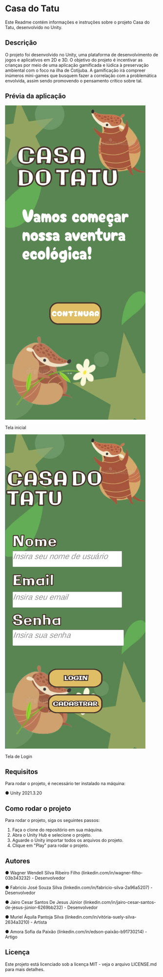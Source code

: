# Casa do Tatu
Este Readme contém informações e instruções sobre o projeto Casa do Tatu, desenvolvido no
Unity.

## Descrição
O projeto foi desenvolvido no Unity, uma plataforma de desenvolvimento de jogos e aplicativos
em 2D e 3D. O objetivo do projeto é incentivar as crianças por meio de uma aplicação gamificada
e lúdica à preservação ambiental com o foco na ilha de Cotijuba. A gamificação irá compreer 
inúmeros mini-games que busquem fazer a correlação com a problemática envolvida, assim sendo
promovendo o pensamento crítico sobre tal.

## Prévia da aplicação
![Tela inicial](readme_images/casa_do_tatu.jpg)

Tela inicial

![Tela de login](readme_images/casa_do_tatu_2.jpg)

Tela de Login

## Requisitos
Para rodar o projeto, é necessário ter instalado na máquina:

● Unity 2021.3.20

## Como rodar o projeto
Para rodar o projeto, siga os seguintes passos:
1. Faça o clone do repositório em sua máquina.
2. Abra o Unity Hub e selecione o projeto.
3. Aguarde o Unity importar todos os arquivos do projeto.
4. Clique em "Play" para rodar o projeto.

## Autores
● Wagner Wendell Silva Ribeiro Filho (linkedin.com/in/wagner-filho-03b343232) -
Desenvolvedor

● Fabricio José Souza Silva (linkedin.com/in/fabricio-silva-2a96a5207) - Desenvolvedor

● Jairo Cesar Santos De Jesus Júnior
(linkedin.com/in/jairo-cesar-santos-de-jesus-júnior-6269bb232) - Desenvolvedor

● Muriel Áquila Pantoja Silva (linkedin.com/in/vitória-suely-silva-2634a3210) - Artista

● Amora Sofia da Paixão (linkedin.com/in/edson-paixão-b91730214) - Artigo

## Licença
Este projeto está licenciado sob a licença MIT - veja o arquivo LICENSE.md para mais detalhes.
